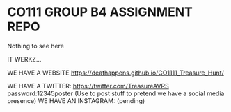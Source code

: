 # CO111 GROUP B4 ASSIGNMENT REPO

Nothing to see here

IT WERKZ...

WE HAVE A WEBSITE https://deathappens.github.io/CO1111_Treasure_Hunt/

WE HAVE A TWITTER: https://twitter.com/TreasureAVRS password:12345poster (Use to post stuff to pretend we have a social media presence)
WE HAVE AN INSTAGRAM: (pending)
